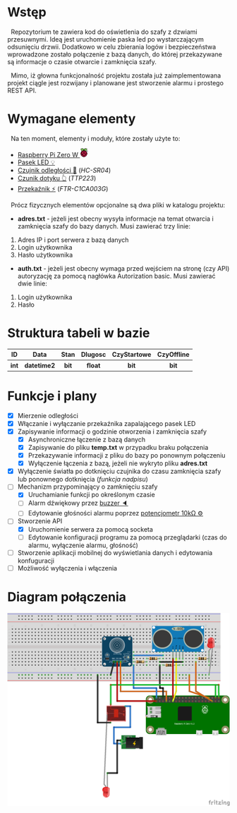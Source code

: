 # Wstęp
&nbsp;&nbsp;Repozytorium te zawiera kod do oświetlenia do szafy z dzwiami przesuwnymi. Ideą jest uruchomienie paska led po wystarczającym odsunięciu drzwii. Dodatkowo w celu zbierania logów i bezpieczeństwa wprowadzone zostało połączenie z bazą danych, do której przekazywane są informacje o czasie otwarcie i zamknięcia szafy.

&nbsp;&nbsp;Mimo, iż głowna funkcjonalność projektu została już zaimplementowana projekt ciągle jest rozwijany i planowane jest stworzenie alarmu i prostego REST API.

# Wymagane elementy
&nbsp;&nbsp;Na ten moment, elementy i moduły, które zostały użyte to:
- [Raspberry Pi Zero W <img src="https://raw.githubusercontent.com/iiiypuk/rpi-icon/master/raspberry-pi-logo_resized_256.png" width="20" height="20"/>](https://botland.com.pl/moduly-i-zestawy-raspberry-pi-zero/8330-raspberry-pi-zero-w-512mb-ram-wifi-bt-41-5904422311513.html)
- [Pasek LED 💡](https://botland.com.pl/paski-led-standardowe/9682-zestaw-pasek-led-smd3528-ip20-48w-60-diodm-barwa-zimna-5m-zasilacz-12v3a-5904422313937.html)
- [Czujnik odległości 📐](https://botland.com.pl/ultradzwiekowe-czujniki-odleglosci/5686-ultradzwiekowy-czujnik-odleglosci-hc-sr04-2-200cm-uchwyt-montazowy-5904422308452.html) (*HC-SR04*)
- [Czunik dotyku 👆](https://sklep.avt.pl/czujnik-dotykowy-pojedynczy-ttp223-14x11mm-touch-sensor-do-arduino.html) (*TTP223*)
- [Przekaźnik ⚡](https://eu.mouser.com/ProductDetail/Fujitsu/FTR-C1CA003G?qs=s3tcQNyrmfkYgMQNKN9cBg%3D%3D) (*FTR-C1CA003G*)

&nbsp;&nbsp;Prócz fizycznych elementów opcjonalne są dwa pliki w katalogu projektu:
- **adres.txt** - jeżeli jest obecny wysyła informacje na temat otwarcia i zamknięcia szafy do bazy danych. Musi zawierać trzy linie:
 
1. Adres IP i port serwera z bazą danych
2. Login użytkownika
3. Hasło użytkownika

- **auth.txt** - jeżeli jest obecny wymaga przed wejściem na stronę (czy API) autoryzację za pomocą nagłówka Autorization basic. Musi zawierać dwie linie:
 
1. Login użytkownika
2. Hasło

# Struktura tabeli w bazie
<table>
  <tr>
    <th>ID</th>
    <th>Data</th>
    <th>Stan</th>
    <th>Dlugosc</th>
    <th>CzyStartowe</th>
    <th>CzyOffline</th>
  </tr>
    <tr>
    <th>int</th>
    <th>datetime2</th>
    <th>bit</th>
    <th>float</th>
    <th>bit</th>
    <th>bit</th>
  </tr>
 </table>

# Funkcje i plany
- [X] Mierzenie odległości
- [X] Włączanie i wyłączanie przekaźnika zapalającego pasek LED
- [X] Zapisywanie informacji o godzinie otworzenia i zamknięcia szafy
  - [X] Asynchroniczne łączenie z bazą danych
  - [X] Zapisywanie do pliku **temp.txt** w przypadku braku połączenia
  - [X] Przekazywanie informacji z pliku do bazy po ponownym połączeniu
  - [X] Wyłączenie łączenia z bazą, jeżeli nie wykryto pliku **adres.txt**
- [X] Wyłączenie światła po dotknięciu czujnika do czasu zamknięcia szafy lub ponownego dotknięcia (*funkcja nadpisu*)
- [ ] Mechanizm przypominający o zamknięciu szafy
  - [X] Uruchamianie funkcji po określonym czasie
  - [ ] Alarm dźwiękowy przez [buzzer 🔈](https://botland.com.pl/buzzery-generatory-dzwieku/786-buzzer-z-generatorem-5v-12mm-tht-5904422366940.html)
  - [ ] Edytowanie głośności alarmu poprzez [potencjometr 10kΩ ⚙](https://botland.com.pl/potencjometry-obrotowe-suwakowe-i-liniowe/4679-potencjometr-obrotowy-10k-liniowy-18w-5szt-5904422332990.html)
- [ ] Stworzenie API
  - [X] Uruchomienie serwera za pomocą socketa
  - [ ] Edytowanie konfiguracji programu za pomocą przeglądarki (czas do alarmu, wyłączenie alarmu, głośność)
- [ ] Stworzenie aplikacji mobilnej do wyświetlania danych i edytowania konfuguracji
- [ ] Możliwość wyłączenia i włączenia

# Diagram połączenia
![zdjecie](szafa_diagram.png)
